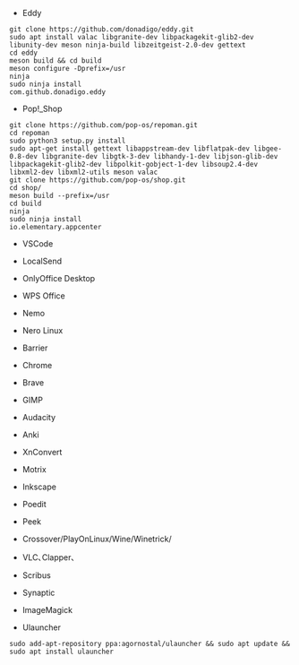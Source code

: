 * Eddy
```
git clone https://github.com/donadigo/eddy.git
sudo apt install valac libgranite-dev libpackagekit-glib2-dev libunity-dev meson ninja-build libzeitgeist-2.0-dev gettext 
cd eddy 
meson build && cd build 
meson configure -Dprefix=/usr 
ninja 
sudo ninja install 
com.github.donadigo.eddy 
```
* Pop!_Shop
```
git clone https://github.com/pop-os/repoman.git
cd repoman
sudo python3 setup.py install
sudo apt-get install gettext libappstream-dev libflatpak-dev libgee-0.8-dev libgranite-dev libgtk-3-dev libhandy-1-dev libjson-glib-dev libpackagekit-glib2-dev libpolkit-gobject-1-dev libsoup2.4-dev libxml2-dev libxml2-utils meson valac
git clone https://github.com/pop-os/shop.git
cd shop/
meson build --prefix=/usr
cd build
ninja
sudo ninja install
io.elementary.appcenter
```
* VSCode
* LocalSend
* OnlyOffice Desktop
* WPS Office
* Nemo
* Nero Linux
* Barrier
* Chrome
* Brave
* GIMP
* Audacity
* Anki
* XnConvert
* Motrix
* Inkscape
* Poedit
* Peek

* Crossover/PlayOnLinux/Wine/Winetrick/
* VLC､Clapper､
* Scribus
* Synaptic
* ImageMagick
* Ulauncher

```
sudo add-apt-repository ppa:agornostal/ulauncher && sudo apt update && sudo apt install ulauncher
```

